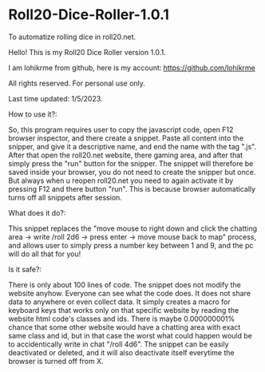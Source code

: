 # Roll20-Dice-Roller-1.0.1
To automatize rolling dice in roll20.net.


Hello! This is my Roll20 Dice Roller version 1.0.1. 

I am lohikrme from github, here is my account: https://github.com/lohikrme

All rights reserved. For personal use only.


Last time updated: 1/5/2023.



How to use it?:

So, this program requires user to copy the javascript code, 
open F12 browser inspector, and there create a snippet. Paste all content into the snipper, 
and give it a descriptive name, and end the name with the tag ".js". 
After that open the roll20.net website, there gaming area, and after that 
simply press the "run" button for the snipper. The snippet will therefore be saved inside your browser, 
you do not need to create the snipper but once. But always when u reopen roll20.net you need to again activate it 
by pressing F12 and there button "run". This is because browser automatically turns off all snippets after session.


What does it do?:

This snippet replaces the "move mouse to right down and click the chatting area 
-> write /roll 2d6 -> press enter -> move mouse back to map" process, 
and allows user to simply press a number key between 1 and 9, and the pc will do all that for you! 


Is it safe?:

There is only about 100 lines of code. The snippet does not modify the website anyhow. 
Everyone can see what the code does. It does not share data to anywhere or even collect data. 
It simply creates a macro for keyboard keys that works only on that specific website by reading the 
website html code's classes and ids. There is maybe 0.000000001% chance that some other website would 
have a chatting area with exact same class and id, but in that case the worst what could happen would be 
to accidentically write in chat "/roll 4d6". The snippet can be easily deactivated or deleted, 
and it will also deactivate itself everytime the browser is turned off from X.
